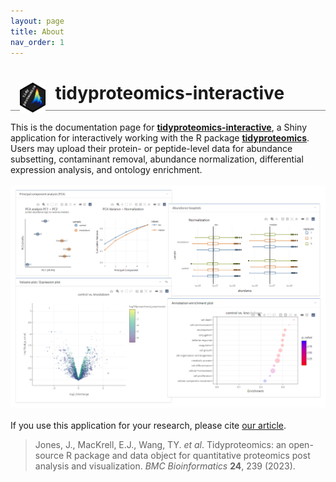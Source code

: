 ```yaml
---
layout: page
title: About
nav_order: 1
---
```



<h1 dir="auto" style="border-bottom: 1px solid grey; padding-bottom: 10px; box-sizing: border-box;">
    <img src="assets/images/logo.png" style="margin-bottom: 0px; align: right; height: 3rem; max-width: 100%; float: left; padding: 0px 15px 3px 15px">
    tidyproteomics-interactive
</h1>

This is the documentation page for [**tidyproteomics-interactive**](https://github.com/ejmackrell/tidyproteomics-interactive), a Shiny application for interactively working with the R package [**tidyproteomics**](https://github.com/jeffsocal/tidyproteomics). Users may upload their protein- or peptide-level data for abundance subsetting, contaminant removal, abundance normalization, differential expression analysis, and ontology enrichment.
<br><br>
<img class="preview" src="assets/images/preview-bg.png">
<br><br>
If you use this application for your research, please cite [our article](https://bmcbioinformatics.biomedcentral.com/articles/10.1186/s12859-023-05360-7).

>Jones, J., MacKrell, E.J., Wang, TY. *et al*. Tidyproteomics: an open-source R package and data object for quantitative proteomics post analysis and visualization. *BMC Bioinformatics* **24**, 239 (2023).